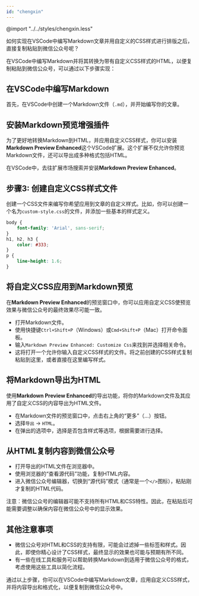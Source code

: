 ```yaml
---
id: "chengxin"
---
```



@import "../../styles/chengxin.less"

如何实现在VSCode中编写Markdown文章并用自定义的CSS样式进行排版之后，直接复制粘贴到微信公众号呢？

<!-- more -->

在VSCode中编写Markdown并将其转换为带有自定义CSS样式的HTML，以便复制粘贴到微信公众号，可以通过以下步骤实现：

## 在VSCode中编写Markdown

首先，在VSCode中创建一个Markdown文件（`.md`），并开始编写你的文章。

## 安装Markdown预览增强插件

为了更好地转换Markdown到HTML，并应用自定义CSS样式，你可以安装**Markdown Preview Enhanced**这个VSCode扩展。这个扩展不仅允许你预览Markdown文件，还可以导出成多种格式包括HTML。

在VSCode中，去往扩展市场搜索并安装**Markdown Preview Enhanced**。

## 步骤3: 创建自定义CSS样式文件

创建一个CSS文件来编写你希望应用到文章的自定义样式。比如，你可以创建一个名为`custom-style.css`的文件，并添加一些基本的样式定义。

```css
body {
    font-family: 'Arial', sans-serif;
}
h1, h2, h3 {
    color: #333;
}
p {
    line-height: 1.6;
}
```

## 将自定义CSS应用到Markdown预览

在**Markdown Preview Enhanced**的预览窗口中，你可以应用自定义CSS使预览效果与微信公众号的最终效果尽可能一致。

- 打开Markdown文件。
- 使用快捷键`Ctrl+Shift+P`（Windows）或`Cmd+Shift+P`（Mac）打开命令面板。
- 输入`Markdown Preview Enhanced: Customize Css`来找到并选择相关命令。
- 这将打开一个允许你输入自定义CSS样式的文件。将之前创建的CSS样式复制粘贴到这里，或者直接在这里编写样式。

## 将Markdown导出为HTML

使用**Markdown Preview Enhanced**的导出功能，将你的Markdown文件及其应用了自定义CSS的内容导出为HTML文件。

- 在Markdown文件的预览窗口中，点击右上角的“更多”（...）按钮。
- 选择`导出` -> `HTML`。
- 在弹出的选项中，选择是否包含样式等选项，根据需要进行选择。

## 从HTML复制内容到微信公众号

- 打开导出的HTML文件在浏览器中。
- 使用浏览器的“查看源代码”功能，复制HTML内容。
- 进入微信公众号编辑器，切换到“源代码”模式（通常是一个`</>`图标），粘贴刚才复制的HTML代码。

注意：微信公众号的编辑器可能不支持所有HTML和CSS特性。因此，在粘贴后可能需要调整以确保内容在微信公众号中的显示效果。

## 其他注意事项

- 微信公众号对HTML和CSS的支持有限，可能会过滤掉一些标签和样式。因此，即使你精心设计了CSS样式，最终显示的效果也可能与预期有所不同。
- 有一些在线工具和服务可以帮助转换Markdown到适用于微信公众号的格式，考虑使用这些工具以简化流程。

通过以上步骤，你可以在VSCode中编写Markdown文章，应用自定义CSS样式，并将内容导出和格式化，以便复制到微信公众号中。